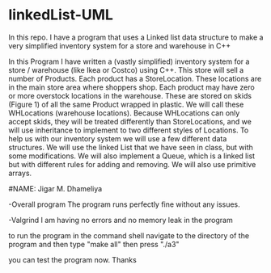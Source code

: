 # linkedList-UML
In this repo. I have a program that uses a Linked list data structure to make a very simplified inventory system for a store and warehouse in C++

In this Program I have written a (vastly simplified) inventory system for a store / warehouse (like Ikea or
Costco) using C++.
This store will sell a number of Products. Each product has a StoreLocation. These locations are in the main
store area where shoppers shop. Each product may have zero or more overstock locations in the warehouse. These
are stored on skids (Figure 1) of all the same Product wrapped in plastic. We will call these WHLocations (warehouse
locations). Because WHLocations can only accept skids, they will be treated differently than StoreLocations, and
we will use inheritance to implement to two different styles of Locations.
To help us with our inventory system we will use a few different data structures. We will use the linked List
that we have seen in class, but with some modifications. We will also implement a Queue, which is a linked list but
with different rules for adding and removing. We will also use primitive arrays.

#NAME: Jigar M. Dhameliya

-Overall program
The program runs perfectly fine without any issues.

-Valgrind
I am having no errors and no memory leak in the program

to run the program 
in the command shell navigate to the directory of the program and then type "make all"
then press "./a3"

you can test the program now.
Thanks
